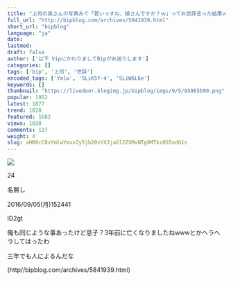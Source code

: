 ```yaml
---
title: "上司の奥さんの写真みて「若いっすね、娘さんですか？ｗ」ってお世辞言った結果ｗｗｗｗｗｗｗｗｗｗｗｗ "
full_url: "http://bipblog.com/archives/5841939.html"
short_url: "bipblog"
language: "ja"
date: 
lastmod: 
draft: false
author: ['以下 VipにかわりましてBipがお送りします']
categories: []
tags: ['bip', '上司', '世辞']
encoded_tags: ['Ymlw', '5LiK5Y-4', '5LiW6L6e']
keywords: []
thumbnail: "https://livedoor.blogimg.jp/bipblog/imgs/9/5/95865b90.png"
popular: 1952
latest: 1877
trend: 1828
featured: 1682
views: 1038
comments: 137
weight: 4
slug: aHR0cC8vYmlwYmxvZy5jb20vYXJjaGl2ZXMvNTg0MTkzOS5odG1s
---
```


![](https://livedoor.blogimg.jp/bipblog/imgs/9/5/95865b90.png)

<div><p class='ent_header' id='res_24'><p class='ent_num'>24</p> <p class='ent_name'>名無し</p> <p class='ent_data'>2016/09/05(月)152441</p> <p class='ent_id'>ID2gt</p></p><p class='ent_body_p ent_kyocho '> 俺も同じような事あったけど息子？3年前に亡くなりましたねwwwとかヘラヘラしてはったわ</p> <p class='ent_body_p ent_kyocho'>三年でも人によるんだな </p></div>

(http//bipblog.com/archives/5841939.html)
